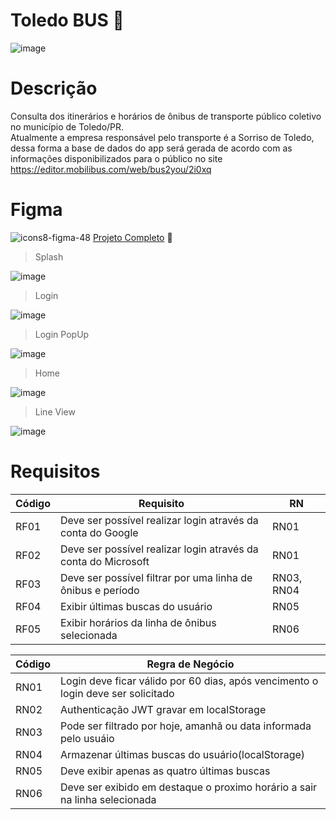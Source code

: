 #  Toledo BUS 🚌

![image](https://user-images.githubusercontent.com/30730216/218342597-d60344d7-395a-47e1-b6bf-727205346257.png)

# Descrição

Consulta dos itinerários e horários de ônibus de transporte público coletivo no município de Toledo/PR.<br>
Atualmente a empresa responsável pelo transporte é a Sorriso de Toledo, dessa forma a base de dados do app será gerada de acordo com as informações disponibilizados para o público no site https://editor.mobilibus.com/web/bus2you/2i0xq

# Figma

 ![icons8-figma-48](https://user-images.githubusercontent.com/30730216/222578547-b6df6808-3de8-40bf-b3e4-6860a442675f.png) [Projeto Completo](https://www.figma.com/file/D43gOVmoUQduwvA2CXaH3z/Toledo-BUS) 🔗

> Splash

![image](https://user-images.githubusercontent.com/30730216/227804574-66a397f8-9c2f-4001-ae32-b3cd9d989b14.png)

> Login

![image](https://user-images.githubusercontent.com/30730216/227804606-1e342cb9-bc61-4cce-86ff-3e5b4b58ed22.png)

> Login PopUp

![image](https://user-images.githubusercontent.com/30730216/227804620-38e4438a-db19-4acc-9185-660658b5843a.png)

> Home

![image](https://user-images.githubusercontent.com/30730216/227804634-488d75cd-69a0-498c-9256-bb3832d29160.png)

> Line View

![image](https://user-images.githubusercontent.com/30730216/227804664-992925cd-46c7-44a0-b411-ba94d6ea47bb.png)


# Requisitos 

Código | Requisito | RN
--- | --- | --- |
RF01 | Deve ser possível realizar login através da conta do Google | RN01 |
RF02 | Deve ser possível realizar login através da conta do Microsoft | RN01 |
RF03 | Deve ser possível filtrar por uma linha de ônibus e período | RN03, RN04 |
RF04 | Exibir últimas buscas do usuário | RN05 |
RF05 | Exibir horários da linha de ônibus selecionada | RN06 |

Código | Regra de Negócio
--- | --- |
RN01 | Login deve ficar válido por 60 dias, após vencimento o login deve ser solicitado |
RN02 | Authenticação JWT gravar em localStorage |
RN03 | Pode ser filtrado por hoje, amanhã ou data informada pelo usuáio |
RN04 | Armazenar últimas buscas do usuário(localStorage) |
RN05 | Deve exibir apenas as quatro últimas buscas |
RN06 | Deve ser exibido em destaque o proximo horário a sair na linha selecionada |
